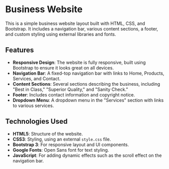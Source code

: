 # Business Website

This is a simple business website layout built with HTML, CSS, and Bootstrap. It includes a navigation bar, various content sections, a footer, and custom styling using external libraries and fonts.

## Features

- **Responsive Design**: The website is fully responsive, built using Bootstrap to ensure it looks great on all devices.
- **Navigation Bar**: A fixed-top navigation bar with links to Home, Products, Services, and Contact.
- **Content Sections**: Several sections describing the business, including "Best in Class," "Superior Quality," and "Sanity Check."
- **Footer**: Includes contact information and copyright notice.
- **Dropdown Menu**: A dropdown menu in the "Services" section with links to various services.

## Technologies Used

- **HTML5**: Structure of the website.
- **CSS3**: Styling, using an external `style.css` file.
- **Bootstrap 3**: For responsive layout and UI components.
- **Google Fonts**: Open Sans font for text styling.
- **JavaScript**: For adding dynamic effects such as the scroll effect on the navigation bar.
